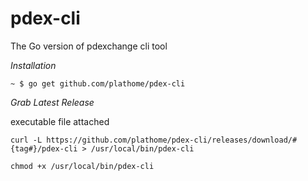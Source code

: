 # pdex-cli
The Go version of pdexchange cli tool

*Installation*

```
~ $ go get github.com/plathome/pdex-cli
```

*Grab Latest Release*

executable file attached

```
curl -L https://github.com/plathome/pdex-cli/releases/download/#{tag#}/pdex-cli > /usr/local/bin/pdex-cli
```

```
chmod +x /usr/local/bin/pdex-cli
```
